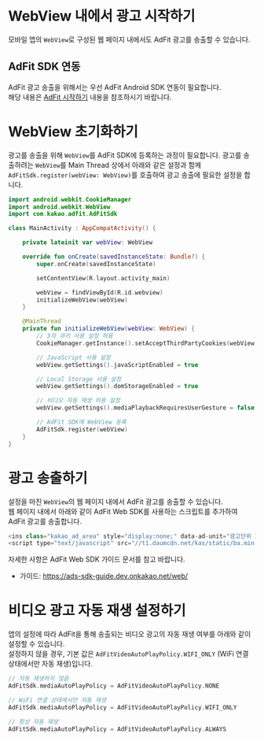 # WebView 내에서 광고 시작하기

모바일 앱의 `WebView`로 구성된 웹 페이지 내에서도 AdFit 광고를 송출할 수 있습니다.

## AdFit SDK 연동

AdFit 광고 송출을 위해서는 우선 AdFit Android SDK 연동이 필요합니다.  
해당 내용은 [AdFit 시작하기](GUIDE.md#adfit-시작하기) 내용을 참조하시기 바랍니다.

# WebView 초기화하기

광고를 송출을 위해 `WebView`를 AdFit SDK에 등록하는 과정이 필요합니다.
광고를 송출하려는 `WebView`를 Main Thread 상에서 아래와 같은 설정과 함께
`AdFitSdk.register(webView: WebView)`를 호출하여 광고 송출에 필요한 설정을 합니다.

```kotlin
import android.webkit.CookieManager
import android.webkit.WebView
import com.kakao.adfit.AdFitSdk

class MainActivity : AppCompatActivity() {

    private lateinit var webView: WebView

    override fun onCreate(savedInstanceState: Bundle?) {
        super.onCreate(savedInstanceState)

        setContentView(R.layout.activity_main)

        webView = findViewById(R.id.webview)
        initializeWebView(webView)
    }

    @MainThread
    private fun initializeWebView(webView: WebView) {
        // 3자 쿠키 사용 설정 허용
        CookieManager.getInstance().setAcceptThirdPartyCookies(webView, true)

        // JavaScript 사용 설정
        webView.getSettings().javaScriptEnabled = true

        // Local Storage 사용 설정
        webView.getSettings().domStorageEnabled = true

        // 비디오 자동 재생 허용 설정
        webView.getSettings().mediaPlaybackRequiresUserGesture = false

        // AdFit SDK에 WebView 등록
        AdFitSdk.register(webView)
    }
}
```

# 광고 송출하기

설정을 마친 `WebView`의 웹 페이지 내에서 AdFit 광고를 송출할 수 있습니다.  
웹 페이지 내에서 아래와 같이 AdFit Web SDK를 사용하는 스크립트를 추가하여 AdFit 광고를 송출합니다.

```javascript
<ins class="kakao_ad_area" style="display:none;" data-ad-unit="광고단위 ID"></ins>
<script type="text/javascript" src="//t1.daumcdn.net/kas/static/ba.min.js" async></script>
```

자세한 사항은 AdFit Web SDK 가이드 문서를 참고 바랍니다.  
- 가이드: https://ads-sdk-guide.dev.onkakao.net/web/

# 비디오 광고 자동 재생 설정하기

앱의 설정에 따라 AdFit을 통해 송출되는 비디오 광고의 자동 재생 여부를 아래와 같이 설정할 수 있습니다.  
설정하지 않을 경우, 기본 값은 `AdFitVideoAutoPlayPolicy.WIFI_ONLY` (WiFi 연결 상태에서만 자동 재생)입니다.

```kotlin
// 자동 재생하지 않음
AdFitSdk.mediaAutoPlayPolicy = AdFitVideoAutoPlayPolicy.NONE

// WiFi 연결 상태에서만 자동 재생
AdFitSdk.mediaAutoPlayPolicy = AdFitVideoAutoPlayPolicy.WIFI_ONLY

// 항상 자동 재생
AdFitSdk.mediaAutoPlayPolicy = AdFitVideoAutoPlayPolicy.ALWAYS
```

